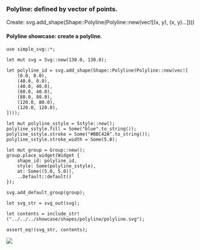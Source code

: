 ### Polyline: defined by vector of points.

Create: svg.add_shape(Shape::Polyline(Polyline::new(vec![(x, y), (x, y)...])))

#### Polyline showcase: create a polyline.

```
use simple_svg::*;

let mut svg = Svg::new(130.0, 130.0);

let polyline_id = svg.add_shape(Shape::Polyline(Polyline::new(vec![
    (0.0, 0.0),
    (40.0, 0.0),
    (40.0, 40.0),
    (80.0, 40.0),
    (80.0, 80.0),
    (120.0, 80.0),
    (120.0, 120.0),
])));

let mut polyline_sstyle = Sstyle::new();
polyline_sstyle.fill = Some("blue".to_string());
polyline_sstyle.stroke = Some("#BBC42A".to_string());
polyline_sstyle.stroke_width = Some(5.0);

let mut group = Group::new();
group.place_widget(Widget {
    shape_id: polyline_id,
    style: Some(polyline_sstyle),
    at: Some((5.0, 5.0)),
    ..Default::default()
});

svg.add_default_group(group);

let svg_str = svg_out(svg);

let contents = include_str!("../../../showcase/shapes/polyline/polyline.svg");

assert_eq!(svg_str, contents);
```

![](../../../../../../showcase/shapes/polyline/polyline.svg)
